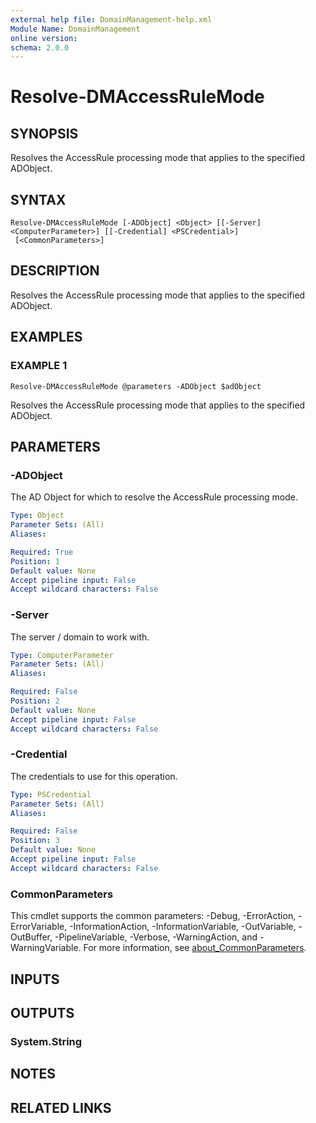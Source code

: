 ```yaml
---
external help file: DomainManagement-help.xml
Module Name: DomainManagement
online version:
schema: 2.0.0
---
```


# Resolve-DMAccessRuleMode

## SYNOPSIS
Resolves the AccessRule processing mode that applies to the specified ADObject.

## SYNTAX

```
Resolve-DMAccessRuleMode [-ADObject] <Object> [[-Server] <ComputerParameter>] [[-Credential] <PSCredential>]
 [<CommonParameters>]
```

## DESCRIPTION
Resolves the AccessRule processing mode that applies to the specified ADObject.

## EXAMPLES

### EXAMPLE 1
```
Resolve-DMAccessRuleMode @parameters -ADObject $adObject
```

Resolves the AccessRule processing mode that applies to the specified ADObject.

## PARAMETERS

### -ADObject
The AD Object for which to resolve the AccessRule processing mode.

```yaml
Type: Object
Parameter Sets: (All)
Aliases:

Required: True
Position: 1
Default value: None
Accept pipeline input: False
Accept wildcard characters: False
```

### -Server
The server / domain to work with.

```yaml
Type: ComputerParameter
Parameter Sets: (All)
Aliases:

Required: False
Position: 2
Default value: None
Accept pipeline input: False
Accept wildcard characters: False
```

### -Credential
The credentials to use for this operation.

```yaml
Type: PSCredential
Parameter Sets: (All)
Aliases:

Required: False
Position: 3
Default value: None
Accept pipeline input: False
Accept wildcard characters: False
```

### CommonParameters
This cmdlet supports the common parameters: -Debug, -ErrorAction, -ErrorVariable, -InformationAction, -InformationVariable, -OutVariable, -OutBuffer, -PipelineVariable, -Verbose, -WarningAction, and -WarningVariable. For more information, see [about_CommonParameters](http://go.microsoft.com/fwlink/?LinkID=113216).

## INPUTS

## OUTPUTS

### System.String
## NOTES

## RELATED LINKS

